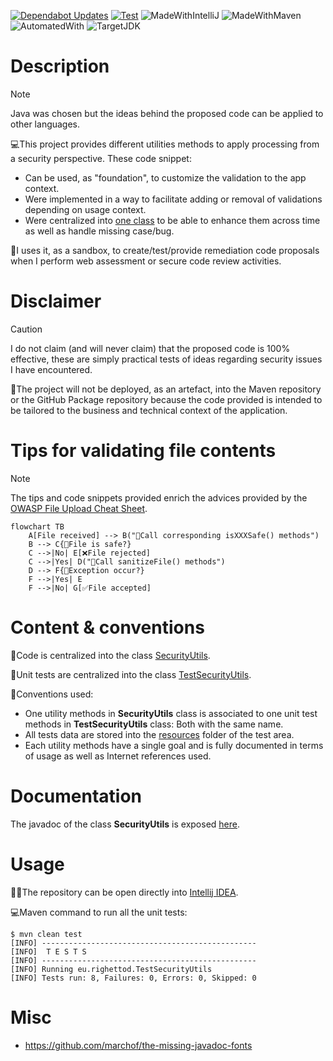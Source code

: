 [![Dependabot Updates](https://github.com/righettod/code-snippets-security-utils/actions/workflows/dependabot/dependabot-updates/badge.svg?branch=main)](https://github.com/righettod/code-snippets-security-utils/actions/workflows/dependabot/dependabot-updates) [![Test](https://github.com/righettod/code-snippets-security-utils/actions/workflows/test.yml/badge.svg?branch=main)](https://github.com/righettod/code-snippets-security-utils/actions/workflows/test.yml) ![MadeWithIntelliJ](https://img.shields.io/static/v1?label=Made%20with&message=Intellij%20IDEA%20Community%20Edition&color=000000&?style=for-the-badge&logo=intellijidea) ![MadeWithMaven](https://img.shields.io/static/v1?label=Made%20with&message=Maven&color=C71A36&?style=for-the-badge&logo=apachemaven) ![AutomatedWith](https://img.shields.io/static/v1?label=Automated%20with&message=GitHub%20Actions&color=blue&?style=for-the-badge&logo=github) ![TargetJDK](https://img.shields.io/static/v1?label=Tested%20with&message=Java%20OpenJDK%2021&color=00AA13&?style=for-the-badge&logo=openjdk)

# Description

> [!NOTE]
> Java was chosen but the ideas behind the proposed code can be applied to other languages.

💻This project provides different utilities methods to apply processing from a security perspective. These code snippet:

* Can be used, as "foundation", to customize the validation to the app context.
* Were implemented in a way to facilitate adding or removal of validations depending on usage context.
* Were centralized into [one class](src/main/java/eu/righettod/SecurityUtils.java) to be able to enhance them across time as well as handle missing case/bug.

🔬I uses it, as a sandbox, to create/test/provide remediation code proposals when I perform web assessment or secure code review activities.

# Disclaimer

> [!CAUTION]
> I do not claim (and will never claim) that the proposed code is 100% effective, these are simply practical tests of ideas regarding security issues I have encountered.

📍The project will not be deployed, as an artefact, into the Maven repository or the GitHub Package repository because the code provided is intended to be tailored to the business and technical context
of the
application.

# Tips for validating file contents

> [!NOTE]
> The tips and code snippets provided enrich the advices provided by the [OWASP File Upload Cheat Sheet](https://cheatsheetseries.owasp.org/cheatsheets/File_Upload_Cheat_Sheet.html).

```mermaid
flowchart TB
    A[File received] --> B("🔬Call corresponding isXXXSafe() methods")
    B --> C{🤔File is safe?}
    C -->|No| E[❌File rejected]
    C -->|Yes| D("🔬Call sanitizeFile() methods")
    D --> F{🤔Exception occur?} 
    F -->|Yes| E
    F -->|No| G[✅File accepted]
```

# Content & conventions

📝Code is centralized into the class [SecurityUtils](src/main/java/eu/righettod/SecurityUtils.java).

🧪Unit tests are centralized into the
class [TestSecurityUtils](src/test/java/eu/righettod/TestSecurityUtils.java).

📖Conventions used:

* One utility methods in **SecurityUtils** class is associated to one unit test methods in **TestSecurityUtils** class: Both with the same name.
* All tests data are stored into the [resources](src/test/resources) folder of the test area.
* Each utility methods have a single goal and is fully documented in terms of usage as well as Internet references used.

# Documentation

The javadoc of the class **SecurityUtils** is exposed [here](https://righettod.github.io/code-snippets-security-utils).

# Usage

👨‍💻The repository can be open directly into [Intellij IDEA](https://www.jetbrains.com/idea/download).

💻Maven command to run all the unit tests:

```shell
$ mvn clean test
[INFO] ------------------------------------------------
[INFO]  T E S T S
[INFO] ------------------------------------------------
[INFO] Running eu.righettod.TestSecurityUtils
[INFO] Tests run: 8, Failures: 0, Errors: 0, Skipped: 0
```

# Misc

* https://github.com/marchof/the-missing-javadoc-fonts





